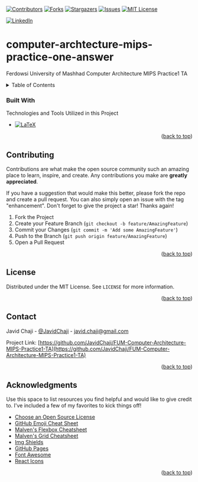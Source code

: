 <a name="readme-top"></a>


[![Contributors][contributors-shield]][contributors-url]
[![Forks][forks-shield]][forks-url]
[![Stargazers][stars-shield]][stars-url]
[![Issues][issues-shield]][issues-url]
[![MIT License][license-shield]][license-url]



[![LinkedIn][linkedin-shield]][javid-linkedin-URL]

# computer-archtecture-mips-practice-one-answer

Ferdowsi University of Mashhad Computer Architecture MIPS Practice1 TA






<!-- TABLE OF CONTENTS -->
<details>
  <summary>Table of Contents</summary>
  <ol>
    <li>
      <a href="#about-the-project">About The Project</a>
      <ul>
        <li><a href="#built-with">Built With</a></li>
      </ul>
    </li>
    <li>
      <a href="#getting-started">Getting Started</a>
      <ul>
        <li><a href="#prerequisites">Prerequisites</a></li>
        <li><a href="#installation">Installation</a></li>
      </ul>
    </li>
    <li><a href="#usage">Usage</a></li>
    <li><a href="#roadmap">Roadmap</a></li>
    <li><a href="#contributing">Contributing</a></li>
    <li><a href="#license">License</a></li>
    <li><a href="#contact">Contact</a></li>
    <li><a href="#acknowledgments">Acknowledgments</a></li>
  </ol>
</details>









### Built With

Technologies and Tools Utilized in this Project


* [![LaTeX][LaTeX-Shield]][LaTeX-URL]

<p align="right">(<a href="#readme-top">back to top</a>)</p>










<!-- CONTRIBUTING -->
## Contributing

Contributions are what make the open source community such an amazing place to learn, inspire, and create. Any contributions you make are **greatly appreciated**.

If you have a suggestion that would make this better, please fork the repo and create a pull request. You can also simply open an issue with the tag "enhancement".
Don't forget to give the project a star! Thanks again!

1. Fork the Project
2. Create your Feature Branch (`git checkout -b feature/AmazingFeature`)
3. Commit your Changes (`git commit -m 'Add some AmazingFeature'`)
4. Push to the Branch (`git push origin feature/AmazingFeature`)
5. Open a Pull Request

<p align="right">(<a href="#readme-top">back to top</a>)</p>




<!-- LICENSE -->
## License

Distributed under the MIT License. See `LICENSE` for more information.

<p align="right">(<a href="#readme-top">back to top</a>)</p>



<!-- CONTACT -->
## Contact

Javid Chaji - [@JavidChaji](https://twitter.com/JavidChaji) - javid.chaji@gmail.com

Project Link: [https://github.com/JavidChaji/FUM-Computer-Architecture-MIPS-Practice1-TA](https://github.com/JavidChaji/FUM-Computer-Architecture-MIPS-Practice1-TA)

<p align="right">(<a href="#readme-top">back to top</a>)</p>




<!-- ACKNOWLEDGMENTS -->
## Acknowledgments

Use this space to list resources you find helpful and would like to give credit to. I've included a few of my favorites to kick things off!

* [Choose an Open Source License](https://choosealicense.com)
* [GitHub Emoji Cheat Sheet](https://www.webpagefx.com/tools/emoji-cheat-sheet)
* [Malven's Flexbox Cheatsheet](https://flexbox.malven.co/)
* [Malven's Grid Cheatsheet](https://grid.malven.co/)
* [Img Shields](https://shields.io)
* [GitHub Pages](https://pages.github.com)
* [Font Awesome](https://fontawesome.com)
* [React Icons](https://react-icons.github.io/react-icons/search)

<p align="right">(<a href="#readme-top">back to top</a>)</p>






<!-- MARKDOWN LINKS & IMAGES -->
<!-- https://www.markdownguide.org/basic-syntax/#reference-style-links -->
<!-- https://ileriayo.github.io/markdown-badges/ -->

<!-- Contributors -->
[contributors-shield]: https://img.shields.io/github/contributors/javidchaji/FUM-Computer-Architecture-MIPS-Practice1-TA.svg?style=for-the-badge

[contributors-url]: https://github.com/javidchaji/FUM-Computer-Architecture-MIPS-Practice1-TA/graphs/contributors

<!-- Forks -->
[forks-shield]: https://img.shields.io/github/forks/javidchaji/FUM-Computer-Architecture-MIPS-Practice1-TA.svg?style=for-the-badge

[forks-url]: https://github.com/javidchaji/FUM-Computer-Architecture-MIPS-Practice1-TA/network/members


<!-- Stars -->
[stars-shield]: https://img.shields.io/github/stars/javidchaji/FUM-Computer-Architecture-MIPS-Practice1-TA.svg?style=for-the-badge

[stars-url]: https://github.com/javidchaji/FUM-Computer-Architecture-MIPS-Practice1-TA/stargazers


<!-- Issues -->
[issues-shield]: https://img.shields.io/github/issues/javidchaji/FUM-Computer-Architecture-MIPS-Practice1-TA.svg?style=for-the-badge

[issues-url]: https://github.com/javidchaji/FUM-Computer-Architecture-MIPS-Practice1-TA/issues


<!-- License -->
[license-shield]: https://img.shields.io/github/license/javidchaji/FUM-Computer-Architecture-MIPS-Practice1-TA.svg?style=for-the-badge

[license-url]: https://github.com/javidchaji/FUM-Computer-Architecture-MIPS-Practice1-TA/blob/master/LICENSE


<!-- Linkedin -->
[linkedin-shield]: https://img.shields.io/badge/linkedin-%230077B5.svg?style=for-the-badge&logo=linkedin&logoColor=white

[javid-linkedin-URL]: https://linkedin.com/in/javidchaji


<!-- LaTeX -->
[LaTeX-Shield]: https://img.shields.io/badge/LaTeX-47A141?style=for-the-badge&logo=LaTeX&logoColor=white

[LaTeX-URL]: https://www.latex-project.org/


